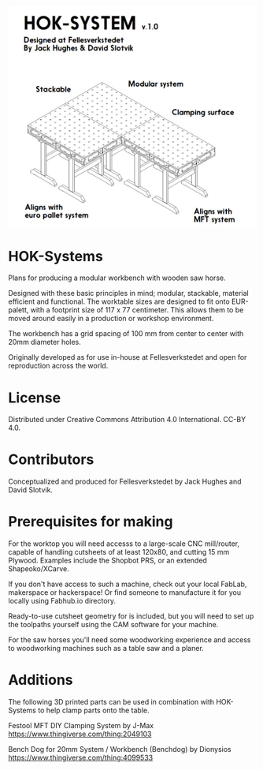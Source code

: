 ![Overview](Hok%20systems%20-%20Overview%20image.JPG)

# HOK-Systems
Plans for producing a modular workbench with wooden saw horse.

Designed with these basic principles in mind; modular, stackable, material efficient and functional. The worktable sizes are designed to fit onto EUR-palett, with a footprint size of 117 x 77 centimeter. This allows them to be moved around easily in a production or workshop environment.

The workbench has a grid spacing of 100 mm from center to center with 20mm diameter holes.

Originally developed as for use in-house at Fellesverkstedet and open for reproduction across the world.

# License

Distributed under Creative Commons Attribution 4.0 International. CC-BY 4.0.

# Contributors

Conceptualized and produced for Fellesverkstedet by Jack Hughes and David Slotvik.

# Prerequisites for making
For the worktop you will need accesss to a large-scale CNC mill/router, capable of handling cutsheets of at least 120x80, and cutting 15 mm Plywood. Examples include the Shopbot PRS, or an extended Shapeoko/XCarve.

If you don't have access to such a machine, check out your local FabLab, makerspace or hackerspace! Or find someone to manufacture it for you locally using Fabhub.io directory.

Ready-to-use cutsheet geometry for is included, but you will need to set up the toolpaths yourself using the CAM software for your machine.

For the saw horses you'll need some woodworking experience and access to woodworking machines such as a table saw and a planer.

# Additions

The following 3D printed parts can be used in combination with HOK-Systems to help clamp parts onto the table.

Festool MFT DIY Clamping System by J-Max
https://www.thingiverse.com/thing:2049103

Bench Dog for 20mm System / Workbench (Benchdog) by Dionysios
https://www.thingiverse.com/thing:4099533

